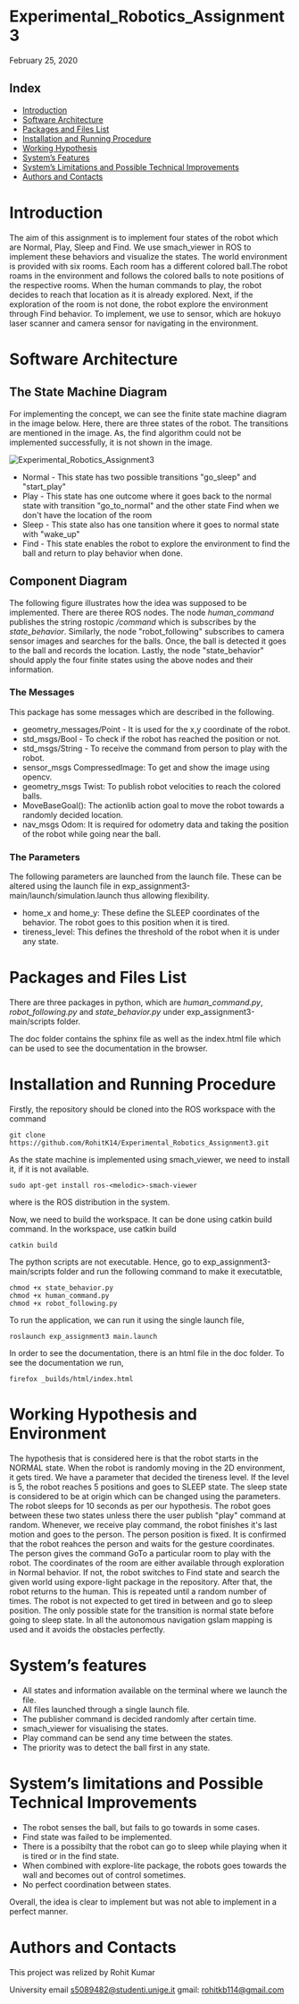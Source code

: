 # Experimental_Robotics_Assignment3

February 25, 2020

## <a name="SS-Index"></a>Index


* [Introduction](#S-Introduction)
* [Software Architecture](#S-Sofar)
* [Packages and Files List](#S-PFL)
* [Installation and Running Procedure](#S-IRP)
* [Working Hypothesis](#S-WH)
* [System’s Features](#S-SF)
* [System’s Limitations and Possible Technical Improvements](#S-SL)
* [Authors and Contacts](#S-AC)


# <a name="S-Introduction"></a>Introduction
The aim of this assignment is to implement four states of the robot which are Normal, Play, Sleep and Find. We use smach_viewer in ROS to implement these behaviors and visualize the states. The world environment is provided with six rooms. Each room has a different colored ball.The robot roams in the environment and follows the colored balls to note positions of the respective rooms. When the human commands to play, the robot decides to reach that location as it is already explored. Next, if the exploration of the room is not done, the robot explore the environment through Find behavior. To implement, we use to sensor, which are hokuyo laser scanner and camera sensor for navigating in the environment.

# <a name="S-Sofar"></a>Software Architecture
## <a name="SA-SMD"></a>The State Machine Diagram
For implementing the concept, we can see the finite state machine diagram in the image below. Here, there are three states of the robot. The transitions are mentioned in the image. As, the find algorithm could not be implemented successfully, it is not shown in the image.

![Experimental_Robotics_Assignment3](exp_assignment3-main/images/state_machine.png)

* Normal - This state has two possible transitions "go_sleep" and "start_play"
* Play - This state has one outcome where it goes back to the normal state with transition "go_to_normal" and the other state Find when we don't have the location of the room
* Sleep - This state also has one tansition where it goes to normal state with "wake_up"
* Find - This state enables the robot to explore the environment to find the ball and return to play behavior when done.
## <a name="SA-CD"></a>Component Diagram
The following figure illustrates how the idea was supposed to be implemented. There are theree ROS nodes. The node *human_command* publishes the string rostopic */command* which is subscribes by the *state_behavior*. Similarly, the node "robot_following" subscribes to camera sensor images and searches for the balls. Once, the ball is detected it goes to the ball and records the location. Lastly, the node "state_behavior" should apply the four finite states using the above nodes and their information.

### <a name="SA-MSG"></a>The Messages 
This package has some messages which are described in the following.
* geometry_messages/Point - It is used for the x,y coordinate of the robot.
* std_msgs/Bool - To check if the robot has reached the position or not.
* std_msgs/String - To receive the command from person to play with the robot.
* sensor_msgs CompressedImage: To get and show the image using opencv.
* geometry_msgs Twist: To publish robot velocities to reach the colored balls.
* MoveBaseGoal(): The actionlib action goal to move the robot towards a randomly decided location.
* nav_msgs Odom: It is required for odometry data and taking the position of the robot while going near the ball.

### <a name="MSG-P"></a>The Parameters
The following parameters are launched from the launch file. These can be altered using the launch file in exp_assignment3-main/launch/simulation.launch thus allowing flexibility.
* home_x and home_y: These define the SLEEP coordinates of the behavior. The robot goes to this position when it is tired.
* tireness_level: This defines the threshold of the robot when it is under any state. 


# <a name="S-PFL"></a>Packages and Files List

There are three packages in python, which are *human_command.py*, *robot_following.py* and *state_behavior.py* under exp_assignment3-main/scripts folder.

The doc folder contains the sphinx file as well as the index.html file which can be used to see the documentation in the browser.

# <a name="S-IRP"></a>Installation and Running Procedure
Firstly, the repository should be cloned into the ROS workspace with the command

    git clone https://github.com/RohitK14/Experimental_Robotics_Assignment3.git
    
As the state machine is implemented using smach_viewer, we need to install it, if it is not available.

    sudo apt-get install ros-<melodic>-smach-viewer

where <meldoc> is the ROS distribution in the system. 

Now, we need to build the workspace. It can be done using catkin build command. In the workspace, use catkin build

    catkin build

The python scripts are not executable. Hence, go to exp_assignment3-main/scripts folder and run the following command to make it executatble,

    chmod +x state_behavior.py
    chmod +x human_command.py
    chmod +x robot_following.py

To run the application, we can run it using the single launch file,

    roslaunch exp_assignment3 main.launch

In order to see the documentation, there is an html file in the doc folder. To see the documentation we run,

    firefox _builds/html/index.html 

# <a name="S-WH"></a>Working Hypothesis and Environment
The hypothesis that is considered here is that the robot starts in the NORMAL state. When the robot is randomly moving in the 2D environment, it gets tired. We have a parameter that decided the tireness level. If the level is 5, the robot reaches 5 positions and goes to SLEEP state. The sleep state is considered to be at origin which can be changed using the parameters. The robot sleeps for 10 seconds as per our hypothesis.
The robot goes between these two states unless there the user publish "play" command at random. Whenever, we receive play command, the robot finishes it's last motion and goes to the person. The person position is fixed. It is confirmed that the robot reahces the person and waits for the gesture coordinates. The person gives the command GoTo a particular room to play with the robot. The coordinates of the room are either available through exploration in Normal behavior. If not, the robot switches to Find state and search the given world using expore-light package in the repository. After that, the robot returns to the human. This is repeated until a random number of times. The robot is not expected to get tired in between and go to sleep position. The only possible state for the transition is normal state before going to sleep state. In all the autonomous navigation gslam mapping is used and it avoids the obstacles perfectly.

# <a name="S-SF"></a>System’s features
* All states and information available on the terminal where we launch the file.
* All files launched through a single launch file.
* The publisher command is decided randomly after certain time.
* smach_viewer for visualising the states.
* Play command can be send any time between the states.
* The priority was to detect the ball first in any state.


# <a name="S-SF"></a>System’s limitations and Possible Technical Improvements
* The robot senses the ball, but fails to go towards in some cases.
* Find state was failed to be implemented.
* There is a possibilty that the robot can go to sleep while playing when it is tired or in the find state.
* When combined with explore-lite package, the robots goes towards the wall and becomes out of control sometimes.
* No perfect coordination between states.

Overall, the idea is clear to implement but was not able to implement in a perfect manner.

# <a name="S-AC"></a>Authors and Contacts
This project was relized by Rohit Kumar

University email s5089482@studenti.unige.it
gmail: rohitkb114@gmail.com

